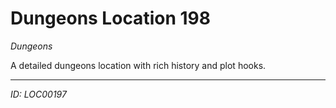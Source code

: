 # Dungeons Location 198

*Dungeons*

A detailed dungeons location with rich history and plot hooks.

---
*ID: LOC00197*